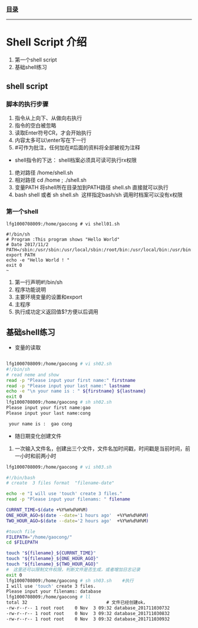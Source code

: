 ### [目录](https://github.com/Letitmiss/Linux-learning/blob/master/README.md)

-----
# Shell Script 介绍
1. 第一个shell script
2. 基础shell练习


## shell script

### 脚本的执行步骤
1. 指令从上向下、从做向右执行
2. 指令的空白被忽略
3. 读取Enter符号CR，才会开始执行
4. 内容太多可以\enter写在下一行
5. #可作为批注，任何加在#后面的资料将全部被视为注释
* shell指令的下达： shell档案必须具可读可执行rx权限
1. 绝对路径 /home/shell.sh
2. 相对路径 cd /home ; ./shell.sh
3. 变量PATH 将shell所在目录加到PATH路径 shell.sh 直接就可以执行
4. bash shell 或者 sh shell.sh  这样指定bash/sh 调用时档案可以没有x权限
### 第一个shell
```
lfg1000708009:/home/gaocong # vi shell01.sh 

#!/bin/sh
# Program :This program shows "Hello World"
# Date 2017/11/2
PATH=/sbin:/usr/sbin:/usr/local/sbin:/root/bin:/usr/local/bin:/usr/bin:/bin
export PATH 
echo -e "Hello World ! "
exit 0
~      
```
1. 第一行声明#!/bin/sh
2. 程序功能说明
3. 主要环境变量的设置和export
4. 主程序
5. 执行成功定义返回值$?方便以后调用

##  基础shell练习
* 变量的读取
```bash

lfg1000708009:/home/gaocong # vi sh02.sh 
#!/bin/sh
# read neme and show 
read -p "Please input your first name:" firstname
read -p "Please input your last name:" lastname
echo -e "\n your name is : " ${firstname} ${lastname}
exit 0
lfg1000708009:/home/gaocong # sh sh02.sh 
Please input your first name:gao
Please input your last name:cong

 your name is :  gao cong
```
* 随日期变化创建文件
1. 一次输入文件名，创建出三个文件，文件名加时间戳，时间戳是当前时间，前一小时和前两小时
```bash
lfg1000708009:/home/gaocong # vi sh03.sh 

#!/bin/bash
# create  3 files format  "filename-date"

echo -e "I will use 'touch' create 3 files."
read -p "Please input your filenams: " filename

CURRNT_TIME=$(date +%Y%m%d%H%M)
ONE_HOUR_AGO=$(date --date='1 hours ago'  +%Y%m%d%H%M)
TWO_HOUR_AGO=$(date --date='2 hours ago'  +%Y%m%d%H%M)

#touch file
FILEPATH="/home/gaocong/"
cd $FILEPATH

touch "${filename}_${CURRNT_TIME}"
touch "${filename}_${ONE_HOUR_AGO}"
touch "${filename}_${TWO_HOUR_AGO}"
#　这里还可以限制文件权限，判断文件是否生成，或者增加日志记录
exit 0
lfg1000708009:/home/gaocong # sh sh03.sh    #执行
I will use 'touch' create 3 files.
Please input your filenams: database   
lfg1000708009:/home/gaocong # ll　　　　　　　
total 32                              # 文件已经创建ok，
-rw-r--r-- 1 root root    0 Nov  3 09:32 database_201711030732
-rw-r--r-- 1 root root    0 Nov  3 09:32 database_201711030832
-rw-r--r-- 1 root root    0 Nov  3 09:32 database_201711030932
```
